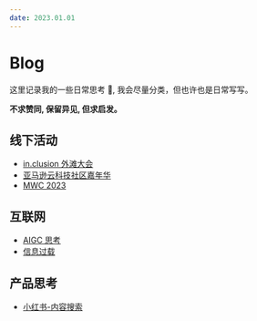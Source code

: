 ```yaml
---
date: 2023.01.01
---
```


# Blog

这里记录我的一些日常思考 🤔️, 我会尽量分类，但也许也是日常写写。

**不求赞同, 保留异见, 但求启发。**

## 线下活动

- [in.clusion 外滩大会](/blog/in-clusion.html)
- [亚马逊云科技社区嘉年华](/blog/aws-aigc.html)
- [MWC 2023](/blog/mwc-23.html)

## 互联网

- [AIGC 思考](/blog/aigc-think.html)
- [信息过载](/blog/information-overload.html)

## 产品思考

- [小红书-内容搜索](/blog/content-search.html)
